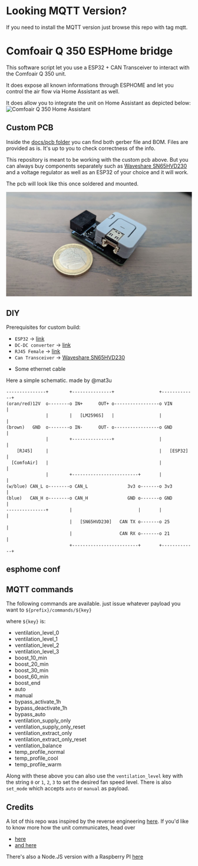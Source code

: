# Looking MQTT Version?

If you need to install the MQTT version just browse this repo with tag mqtt.

# Comfoair Q 350 ESPHome bridge

This software script let you use a ESP32 + CAN Transceiver to interact with the Comfoair Q 350 unit.

It does expose all known informations through ESPHOME and let you control the air flow via Home Assistant as well.

It does allow you to integrate the unit on Home Assistant as depicted below:
![Comfoair Q 350 Home Assistant](docs/homeassistant.png?raw=true "Comfoair Q 350 Home Assistant")


## Custom PCB

Inside the [docs/pcb folder](docs/pcb) you can find both gerber file and BOM. Files are provided as is. It's up to you to check correctness of the info.

This repository is meant to be working with the custom pcb above. But you can always buy components separately such as [Waveshare SN65HVD230](https://www.banggood.com/Waveshare-SN65HVD230-CAN-Bus-Module-Communication-CAN-Bus-Transceiver-Development-Board-p-1693712.html?rmmds=myorder&cur_warehouse=CN) and a voltage regulator as well as an ESP32 of your choice and it will work.

The pcb will look like this once soldered and mounted.

![PCB](docs/pic.jpg?raw=true "Comfoair Q 350 3D Print")

## DIY

Prerequisites for custom build:

* `ESP32` -> [link](https://amzn.to/3pe0XVP)
* `DC-DC converter` -> [link](https://amzn.to/39ar22v)
* `RJ45 Female` -> [link](https://amzn.to/3sNx3tH)
* `Can Transceiver` -> [Waveshare SN65HVD230](https://www.banggood.com/Waveshare-SN65HVD230-CAN-Bus-Module-Communication-CAN-Bus-Transceiver-Development-Board-p-1693712.html?rmmds=myorder&cur_warehouse=CN)
+ Some ethernet cable


Here a simple schematic. made by @mat3u

```
---------------+        +---------------+                 +-------------+
(oran/red)12V  o--------o IN+      OUT+ o-----------------o VIN         |
               |        |   [LM2596S]   |                 |             |
(brown)   GND  o--------o IN-      OUT- o-----------------o GND         |
               |        +---------------+                 |             |
    [RJ45]     |                                          |   [ESP32]   |
  [ComfoAir]   |                                          |             |
               |        +-------------------------+       |             |
(w/blue) CAN_L o--------o CAN_L               3v3 o-------o 3v3         |
(blue)   CAN_H o--------o CAN_H               GND o-------o GND         |
---------------+        |                         |       |             |
                        |   [SN65HVD230]   CAN TX o-------o 25          |
                        |                  CAN RX o-------o 21          |
                        +-------------------------+       +-------------+
``````

## esphome conf





## MQTT commands
The following commands are available. just issue whatever payload you want to `${prefix}/commands/${key}`

where `${key}` is: 
  * ventilation_level_0
  * ventilation_level_1
  * ventilation_level_2
  * ventilation_level_3
  * boost_10_min
  * boost_20_min
  * boost_30_min
  * boost_60_min
  * boost_end
  * auto
  * manual
  * bypass_activate_1h
  * bypass_deactivate_1h
  * bypass_auto
  * ventilation_supply_only
  * ventilation_supply_only_reset
  * ventilation_extract_only
  * ventilation_extract_only_reset
  * ventilation_balance
  * temp_profile_normal
  * temp_profile_cool
  * temp_profile_warm

Along with these above you can also use the `ventilation_level` key with the string `0` or `1`, `2`, `3` to set the desired fan speed level.
There is also `set_mode` which accepts `auto` or `manual` as payload.


## Credits

A lot of this repo was inspired by the reverse engineering [here](https://github.com/marco-hoyer/zcan/issues/1).
If you'd like to know more how the unit communicates, head over

 * [here](https://github.com/michaelarnauts/comfoconnect/blob/master/PROTOCOL-RMI.md)
 * [and here](https://github.com/michaelarnauts/comfoconnect/blob/master/PROTOCOL-PDO.md)

There's also a Node.JS version with a Raspberry PI [here](https://github.com/vekexasia/comfoairq-mqtt)
